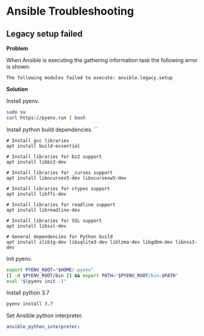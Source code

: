 # Ansible Troubleshooting


## Legacy setup failed

**Problem**

When Ansible is executing the gathering information task the following error is shown:

```
The following modules failed to execute: ansible.legacy.setup
```

**Solution**

Install pyenv.

```bash
sudo su
curl https://pyenv.run | bash
```

Install python build dependencies.
``
```
# Install gcc libraries
apt install build-essential

# Install libraries for bz2 support
apt install libbz2-dev

# Install libraries for _curses support
apt install libncurses5-dev libncursesw5-dev

# Install libraries for ctypes support
apt install libffi-dev

# Install libraries for readline support
apt install libreadline-dev

# Install libraries for SSL support
apt install libssl-dev

# General dependencies for Python build
apt install zlib1g-dev libsqlite3-dev liblzma-dev libgdbm-dev libnss3-dev
```

Init pyenv.

```bash
export PYENV_ROOT="$HOME/.pyenv"
[[ -d $PYENV_ROOT/bin ]] && export PATH="$PYENV_ROOT/bin:$PATH"
eval "$(pyenv init -)"
```

Install python 3.7

```bash
pyenv install 3.7
```

Set Ansible python interpreter.

```yml
ansible_python_interpreter: 
```

